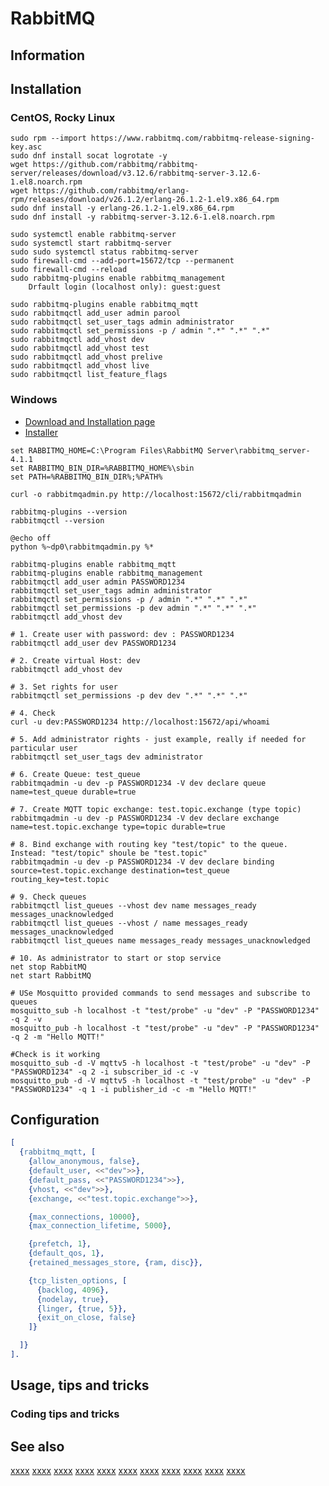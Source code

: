 # RabbitMQ

## Information

## Installation

### CentOS, Rocky Linux

	sudo rpm --import https://www.rabbitmq.com/rabbitmq-release-signing-key.asc
	sudo dnf install socat logrotate -y
	wget https://github.com/rabbitmq/rabbitmq-server/releases/download/v3.12.6/rabbitmq-server-3.12.6-1.el8.noarch.rpm
	wget https://github.com/rabbitmq/erlang-rpm/releases/download/v26.1.2/erlang-26.1.2-1.el9.x86_64.rpm
	sudo dnf install -y erlang-26.1.2-1.el9.x86_64.rpm
	sudo dnf install -y rabbitmq-server-3.12.6-1.el8.noarch.rpm

	sudo systemctl enable rabbitmq-server
	sudo systemctl start rabbitmq-server
	sudo sudo systemctl status rabbitmq-server
	sudo firewall-cmd --add-port=15672/tcp --permanent
	sudo firewall-cmd --reload
	sudo rabbitmq-plugins enable rabbitmq_management
		Drfault login (localhost only): guest:guest

    sudo rabbitmq-plugins enable rabbitmq_mqtt
    sudo rabbitmqctl add_user admin parool
    sudo rabbitmqctl set_user_tags admin administrator
    sudo rabbitmqctl set_permissions -p / admin ".*" ".*" ".*"
    sudo rabbitmqctl add_vhost dev
    sudo rabbitmqctl add_vhost test
    sudo rabbitmqctl add_vhost prelive
    sudo rabbitmqctl add_vhost live
    sudo rabbitmqctl list_feature_flags

### Windows

* [Download and Installation page](https://www.rabbitmq.com/docs/install-windows#installer)
* [Installer](https://github.com/rabbitmq/rabbitmq-server/releases/download/v4.1.1/rabbitmq-server-4.1.1.exe)

```shell
set RABBITMQ_HOME=C:\Program Files\RabbitMQ Server\rabbitmq_server-4.1.1
set RABBITMQ_BIN_DIR=%RABBITMQ_HOME%\sbin
set PATH=%RABBITMQ_BIN_DIR%;%PATH%

curl -o rabbitmqadmin.py http://localhost:15672/cli/rabbitmqadmin

rabbitmq-plugins --version
rabbitmqctl --version
```

```shell
@echo off
python %~dp0\rabbitmqadmin.py %*
```

```shell
rabbitmq-plugins enable rabbitmq_mqtt
rabbitmq-plugins enable rabbitmq_management
rabbitmqctl add_user admin PASSWORD1234
rabbitmqctl set_user_tags admin administrator
rabbitmqctl set_permissions -p / admin ".*" ".*" ".*"
rabbitmqctl set_permissions -p dev admin ".*" ".*" ".*"
rabbitmqctl add_vhost dev

# 1. Create user with password: dev : PASSWORD1234
rabbitmqctl add_user dev PASSWORD1234

# 2. Create virtual Host: dev
rabbitmqctl add_vhost dev

# 3. Set rights for user
rabbitmqctl set_permissions -p dev dev ".*" ".*" ".*"

# 4. Check
curl -u dev:PASSWORD1234 http://localhost:15672/api/whoami

# 5. Add administrator rights - just example, really if needed for particular user
rabbitmqctl set_user_tags dev administrator

# 6. Create Queue: test_queue
rabbitmqadmin -u dev -p PASSWORD1234 -V dev declare queue name=test_queue durable=true

# 7. Create MQTT topic exchange: test.topic.exchange (type topic)
rabbitmqadmin -u dev -p PASSWORD1234 -V dev declare exchange name=test.topic.exchange type=topic durable=true

# 8. Bind exchange with routing key "test/topic" to the queue. Instead: "test/topic" shoule be "test.topic"
rabbitmqadmin -u dev -p PASSWORD1234 -V dev declare binding source=test.topic.exchange destination=test_queue routing_key=test.topic

# 9. Check queues
rabbitmqctl list_queues --vhost dev name messages_ready messages_unacknowledged
rabbitmqctl list_queues --vhost / name messages_ready messages_unacknowledged
rabbitmqctl list_queues name messages_ready messages_unacknowledged

# 10. As administrator to start or stop service
net stop RabbitMQ
net start RabbitMQ

# USe Mosquitto provided commands to send messages and subscribe to queues
mosquitto_sub -h localhost -t "test/probe" -u "dev" -P "PASSWORD1234" -q 2 -v
mosquitto_pub -h localhost -t "test/probe" -u "dev" -P "PASSWORD1234" -q 2 -m "Hello MQTT!"

#Check is it working
mosquitto_sub -d -V mqttv5 -h localhost -t "test/probe" -u "dev" -P "PASSWORD1234" -q 2 -i subscriber_id -c -v
mosquitto_pub -d -V mqttv5 -h localhost -t "test/probe" -u "dev" -P "PASSWORD1234" -q 1 -i publisher_id -c -m "Hello MQTT!"
```

## Configuration

```erlang
[
  {rabbitmq_mqtt, [
    {allow_anonymous, false},
    {default_user, <<"dev">>},
    {default_pass, <<"PASSWORD1234">>},
    {vhost, <<"dev">>},
    {exchange, <<"test.topic.exchange">>},

	{max_connections, 10000},
    {max_connection_lifetime, 5000},

	{prefetch, 1},
    {default_qos, 1},
	{retained_messages_store, {ram, disc}},

	{tcp_listen_options, [
      {backlog, 4096},
      {nodelay, true},
      {linger, {true, 5}},
      {exit_on_close, false}
    ]}

  ]}
].
```

## Usage, tips and tricks

### Coding tips and tricks

## See also

[xxxx](http://yyyyy)
[xxxx](http://yyyyy)
[xxxx](http://yyyyy)
[xxxx](http://yyyyy)
[xxxx](http://yyyyy)
[xxxx](http://yyyyy)
[xxxx](http://yyyyy)
[xxxx](http://yyyyy)
[xxxx](http://yyyyy)
[xxxx](http://yyyyy)
[xxxx](http://yyyyy)

